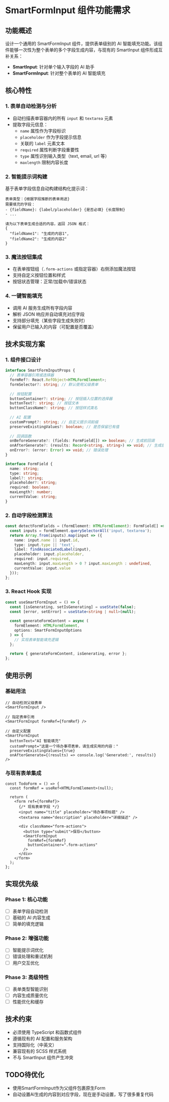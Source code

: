 # SmartFormInput 组件功能需求

## 功能概述

设计一个通用的 SmartFormInput 组件，提供表单级别的 AI 智能填充功能。该组件能够一次性为整个表单的多个字段生成内容，与现有的 SmartInput 组件形成互补关系：
- **SmartInput**: 针对单个输入字段的 AI 助手
- **SmartFormInput**: 针对整个表单的 AI 智能填充

## 核心特性

### 1. 表单自动检测与分析
- 自动扫描表单容器内的所有 `input` 和 `textarea` 元素
- 提取字段元信息：
  - `name` 属性作为字段标识
  - `placeholder` 作为字段提示信息
  - 关联的 `label` 元素文本
  - `required` 属性判断字段重要性
  - `type` 属性识别输入类型（text, email, url 等）
  - `maxlength` 限制内容长度

### 2. 智能提示词构建
基于表单字段信息自动构建结构化提示词：
```
表单类型：{根据字段推断的表单用途}
需要填充的字段：
- {fieldName}: {label/placeholder} {是否必填} {长度限制}
- ...

请为以下表单生成合适的内容，返回 JSON 格式：
{
  "fieldName1": "生成的内容1",
  "fieldName2": "生成的内容2"
}
```

### 3. 魔法按钮集成
- 在表单按钮组（`.form-actions` 或指定容器）右侧添加魔法按钮
- 支持自定义按钮位置和样式
- 按钮状态管理：正常/加载中/错误状态

### 4. 一键智能填充
- 调用 AI 服务生成所有字段内容
- 解析 JSON 响应并自动填充对应字段
- 支持部分填充（某些字段生成失败时）
- 保留用户已输入的内容（可配置是否覆盖）

## 技术实现方案

### 1. 组件接口设计
```typescript
interface SmartFormInputProps {
  // 表单容器引用或选择器
  formRef?: React.RefObject<HTMLFormElement>;
  formSelector?: string; // 默认使用父级表单
  
  // 按钮配置
  buttonContainer?: string; // 按钮插入位置的选择器
  buttonText?: string; // 按钮文本
  buttonClassName?: string; // 按钮样式类名
  
  // AI 配置
  customPrompt?: string; // 自定义提示词前缀
  preserveExistingValues?: boolean; // 是否保留已有值
  
  // 回调函数
  onBeforeGenerate?: (fields: FormField[]) => boolean; // 生成前回调
  onAfterGenerate?: (results: Record<string, string>) => void; // 生成后回调
  onError?: (error: Error) => void; // 错误处理
}

interface FormField {
  name: string;
  type: string;
  label?: string;
  placeholder?: string;
  required: boolean;
  maxLength?: number;
  currentValue: string;
}
```

### 2. 自动字段检测算法
```typescript
const detectFormFields = (formElement: HTMLFormElement): FormField[] => {
  const inputs = formElement.querySelectorAll('input, textarea');
  return Array.from(inputs).map(input => ({
    name: input.name || input.id,
    type: input.type || 'text',
    label: findAssociatedLabel(input),
    placeholder: input.placeholder,
    required: input.required,
    maxLength: input.maxLength > 0 ? input.maxLength : undefined,
    currentValue: input.value
  }));
};
```

### 3. React Hook 实现
```typescript
const useSmartFormInput = () => {
  const [isGenerating, setIsGenerating] = useState(false);
  const [error, setError] = useState<string | null>(null);
  
  const generateFormContent = async (
    formElement: HTMLFormElement,
    options: SmartFormInputOptions
  ) => {
    // 实现表单智能填充逻辑
  };
  
  return { generateFormContent, isGenerating, error };
};
```

## 使用示例

### 基础用法
```tsx
// 自动检测父级表单
<SmartFormInput />

// 指定表单引用
<SmartFormInput formRef={formRef} />

// 自定义配置
<SmartFormInput
  buttonText="AI 智能填充"
  customPrompt="这是一个待办事项表单，请生成实用的内容："
  preserveExistingValues={true}
  onAfterGenerate={(results) => console.log('Generated:', results)}
/>
```

### 与现有表单集成
```tsx
const TodoForm = () => {
  const formRef = useRef<HTMLFormElement>(null);
  
  return (
    <form ref={formRef}>
      {/* 现有表单字段 */}
      <input name="title" placeholder="待办事项标题" />
      <textarea name="description" placeholder="详细描述" />
      
      <div className="form-actions">
        <button type="submit">保存</button>
        <SmartFormInput 
          formRef={formRef}
          buttonContainer=".form-actions"
        />
      </div>
    </form>
  );
};
```

## 实现优先级

### Phase 1: 核心功能
- [ ] 表单字段自动检测
- [ ] 基础的 AI 内容生成
- [ ] 简单的填充逻辑

### Phase 2: 增强功能
- [ ] 智能提示词优化
- [ ] 错误处理和重试机制
- [ ] 用户交互优化

### Phase 3: 高级特性
- [ ] 表单类型智能识别
- [ ] 内容生成质量优化
- [ ] 性能优化和缓存

## 技术约束

- 必须使用 TypeScript 和函数式组件
- 遵循现有的 AI 配置和服务架构
- 支持国际化（中英文）
- 兼容现有的 SCSS 样式系统
- 不与 SmartInput 组件产生冲突

## TODO待优化

- 使用SmartFormInput作为父组件包裹原生Form
- 自动设置AI生成的内容到对应字段，现在是手动设置，写了很多重复代码